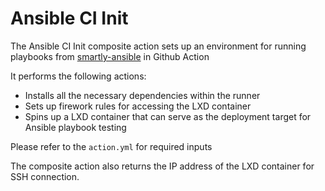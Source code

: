 # Ansible CI Init

The Ansible CI Init composite action sets up an environment for running playbooks from [smartly-ansible](https://github.com/smartlyio/smartly-ansible) in Github Action

It performs the following actions:

- Installs all the necessary dependencies within the runner
- Sets up firework rules for accessing the LXD container
- Spins up a LXD container that can serve as the deployment target for Ansible playbook testing

Please refer to the `action.yml` for required inputs

The composite action also returns the IP address of the LXD container for SSH connection.
